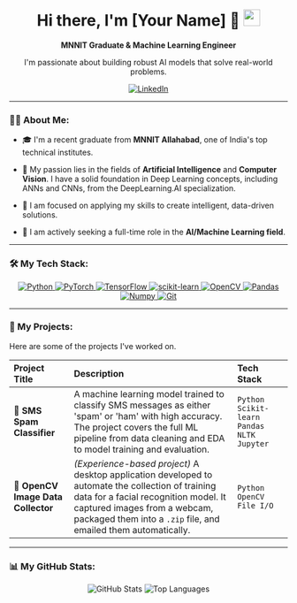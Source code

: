 <div id="header" align="center">
  <h1>
    Hi there, I'm [Your Name] 👋
    <img src="https://media.giphy.com/media/hvRJCLFzcasrR4ia7z/giphy.gif" width="30px"/>
  </h1>
  <p>
    <strong>MNNIT Graduate & Machine Learning Engineer</strong>
  </p>
  <p>
    I'm passionate about building robust AI models that solve real-world problems.
  </p>
</div>

<div id="socials" align="center">
  <a href="https://www.linkedin.com/in/your-linkedin-username">
    <img src="https://img.shields.io/badge/LinkedIn-0077B5?style=for-the-badge&logo=linkedin&logoColor=white" alt="LinkedIn"/>
  </a>
</div>

---

### 👨‍💻 About Me:

- 🎓 I'm a recent graduate from **MNNIT Allahabad**, one of India's top technical institutes.

- 🧠 My passion lies in the fields of **Artificial Intelligence** and **Computer Vision**. I have a solid foundation in Deep Learning concepts, including ANNs and CNNs, from the DeepLearning.AI specialization.

- 🚀 I am focused on applying my skills to create intelligent, data-driven solutions.

- 💼 I am actively seeking a full-time role in the **AI/Machine Learning field**.

---

### 🛠️ My Tech Stack:

<p align="center">
  <a href="https://www.python.org" target="_blank" rel="noreferrer">
    <img src="https://img.shields.io/badge/Python-3776AB?style=for-the-badge&logo=python&logoColor=white" alt="Python"/>
  </a>
  <a href="https://pytorch.org/" target="_blank" rel="noreferrer">
    <img src="https://img.shields.io/badge/PyTorch-EE4C2C?style=for-the-badge&logo=pytorch&logoColor=white" alt="PyTorch"/>
  </a>
  <a href="https://www.tensorflow.org" target="_blank" rel="noreferrer">
    <img src="https://img.shields.io/badge/TensorFlow-FF6F00?style=for-the-badge&logo=tensorflow&logoColor=white" alt="TensorFlow"/>
  </a>
  <a href="https://scikit-learn.org/" target="_blank" rel="noreferrer">
    <img src="https://img.shields.io/badge/scikit--learn-F7931E?style=for-the-badge&logo=scikit-learn&logoColor=white" alt="scikit-learn"/>
  </a>
  <a href="https://opencv.org/" target="_blank" rel="noreferrer">
    <img src="https://img.shields.io/badge/OpenCV-5C3EE8?style=for-the-badge&logo=opencv&logoColor=white" alt="OpenCV"/>
  </a>
  <a href="https://pandas.pydata.org/" target="_blank" rel="noreferrer">
    <img src="https://img.shields.io/badge/Pandas-150458?style=for-the-badge&logo=pandas&logoColor=white" alt="Pandas"/>
  </a>
  <a href="https://numpy.org/" target="_blank" rel="noreferrer">
    <img src="https://img.shields.io/badge/Numpy-013243?style=for-the-badge&logo=numpy&logoColor=white" alt="Numpy"/>
  </a>
  <a href="https://git-scm.com/" target="_blank" rel="noreferrer">
    <img src="https://img.shields.io/badge/GIT-E44C30?style=for-the-badge&logo=git&logoColor=white" alt="Git"/>
  </a>
</p>

---

### 📂 My Projects:

Here are some of the projects I've worked on.

| Project Title | Description | Tech Stack |
| :--- | :--- | :--- |
| **🤖 SMS Spam Classifier** | A machine learning model trained to classify SMS messages as either 'spam' or 'ham' with high accuracy. The project covers the full ML pipeline from data cleaning and EDA to model training and evaluation. | `Python` `Scikit-learn` `Pandas` `NLTK` `Jupyter` |
| **📸 OpenCV Image Data Collector** | *(Experience-based project)* A desktop application developed to automate the collection of training data for a facial recognition model. It captured images from a webcam, packaged them into a `.zip` file, and emailed them automatically. | `Python` `OpenCV` `File I/O` |

---

### 📊 My GitHub Stats:

<p align="center">
  <img src="https://github-readme-stats.vercel.app/api?username=your-github-username&show_icons=true&theme=tokyonight&hide_border=true&count_private=true" alt="GitHub Stats" />
  <img src="https://github-readme-stats.vercel.app/api/top-langs/?username=your-github-username&layout=compact&theme=tokyonight&hide_border=true&count_private=true" alt="Top Languages" />
</p>
